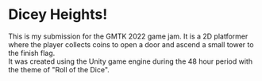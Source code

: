 # Dicey Heights!
 This is my submission for the GMTK 2022 game jam. It is a 2D platformer where the player collects coins to open a door and ascend a small tower to the finish flag.\
 It was created using the Unity game engine during the 48 hour period with the theme of "Roll of the Dice".
